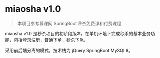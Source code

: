 # miaosha v1.0

> 本项目参考慕课网 SpringBoot 秒杀免费课和付费课程

miaosha v1.0 是秒杀项目的初阶段版本，在单机环境下完成秒杀的基本业务功能，包括登录注册，普通下单，秒杀下单。

采用前后端分离的模式，技术栈为 jQuery SpringBoot MySQL8。